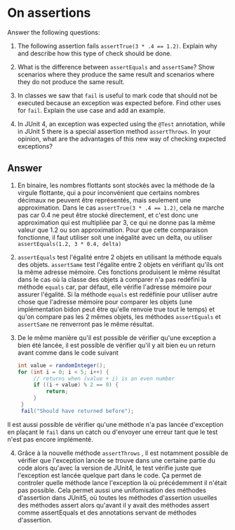 # On assertions

Answer the following questions:

1. The following assertion fails `assertTrue(3 * .4 == 1.2)`. Explain why and describe how this type of check should be done.

2. What is the difference between `assertEquals` and `assertSame`? Show scenarios where they produce the same result and scenarios where they do not produce the same result.

3. In classes we saw that `fail` is useful to mark code that should not be executed because an exception was expected before. Find other uses for `fail`. Explain the use case and add an example.

4. In JUnit 4, an exception was expected using the `@Test` annotation, while in JUnit 5 there is a special assertion method `assertThrows`. In your opinion, what are the advantages of this new way of checking expected exceptions?

## Answer

1. En binaire, les nombres flottants sont stockés avec la méthode de la virgule flottante, qui a pour inconvénient que certains nombres décimaux ne peuvent être représentés, mais seulement une approximation. Dans le cas `assertTrue(3 * .4 == 1.2)`, cela ne marche pas car 0.4 ne peut être stocké directement, et c'est donc une approximation qui est multipliée par 3, ce qui ne donne pas la même valeur que 1.2 ou son approximation. Pour que cette comparaison fonctionne, il faut utiliser soit une inégalité avec un delta, ou utiliser `assertEquals(1.2, 3 * 0.4, delta)`

2. `assertEquals` test l'égalité entre 2 objets en utilisant la méthode equals des objets.
`assertSame` test l'égalite entre 2 objets en vérifiant qu'ils ont la même adresse mémoire.
Ces fonctions produisent le même résultat dans le cas où la classe des objets à comparer n'a pas redéfini la méthode `equals` car, par défaut, elle vérifie l'adresse mémoire pour assurer l'égalité.
Si la méthode `equals` est redéfinie pour utiliser autre chose que l'adresse mémoire pour comparer les objets (une implémentation bidon peut être qu'elle renvoie true tout le temps) et qu'on compare pas les 2 mêmes objets, les méthodes `assertEquals` et `assertSame` ne renverront pas le même résultat.

3. De le même manière qu'il est possible de vérifier qu'une exception a bien été lancée, il est possible de vérifier qu'il y ait bien eu un return avant comme dans le code suivant
   ```java
   int value = randomInteger();
   for (int i = 0; i < 5; i++) {
        // returns when (value + i) is an even number
        if ((i + value) % 2 == 0) {
            return;
        }
    }
    fail("Should have returned before");
   ```
Il est aussi possible de vérifier qu'une méthode n'a pas lancée d'exception en plaçant le `fail` dans un catch ou d'envoyer une erreur tant que le test n'est pas encore implémenté.

4. Grâce à la nouvelle méthode `assertThrows` , il est notamment possible de vérifier que l'exception lancée se trouve dans une certaine partie du code alors qu'avec la version de JUnit4, le test vérifie juste que l'exception est lancée quelque part dans le code. Ça permet de controler quelle méthode lance l'exception là où précédemment il n'était pas possible.
Cela permet aussi une unifomisation des méthodes d'assertion dans JUnit5, où toutes les méthodes d'assertion usuelles des méthodes assert alors qu'avant il y avait des méthodes assert comme assertEquals et des annotations servant de méthodes d'assertion.
